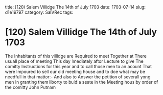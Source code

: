 title: [120) Salem Villidge The 14th of July 1703
date: 1703-07-14
slug: d1e19797
category: SalVRec
tags: 


<div markdown class="doc" id="d1e19797">


# [120) Salem Villidge The 14th of July 1703

The Inhabitants of this villidge are Required to meet Together at There usuall place of meeting This day Imediately aftor Lecture to give The comitty Instructions for this year and to call those men to an acount That were Impoured to sell our old meeting house and to doe what may be needfull in that mattor:- And also to Answer the petition of severall yong men In granting them liborty to buld a seate in the Meeting hous by order of the comitty John Putnam
</div>